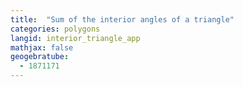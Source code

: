 ```yaml
---
title:  "Sum of the interior angles of a triangle"
categories: polygons
langid: interior_triangle_app
mathjax: false
geogebratube:
  - 1871171
---
```


<div style="height: 400px;" id="applet_container1871171"></div>

